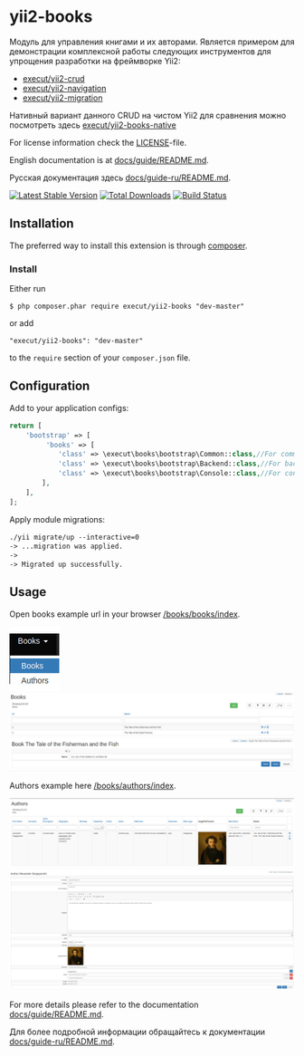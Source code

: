 # yii2-books
Модуль для управления книгами и их авторами. Является примером для демонстрации комплексной работы следующих инструментов
для упрощения разработки на фреймворке Yii2:
* [execut/yii2-crud](https://github.com/execut/yii2-crud)
* [execut/yii2-navigation](https://github.com/execut/yii2-navigation)
* [execut/yii2-migration](https://github.com/execut/yii2-migration)

Нативный вариант данного CRUD на чистом Yii2 для сравнения можно посмотреть здесь [execut/yii2-books-native](https://github.com/execut/yii2-books-native)

For license information check the [LICENSE](LICENSE.md)-file.

English documentation is at [docs/guide/README.md](https://github.com/execut/yii2-books/blob/master/docs/guide/README.md).

Русская документация здесь [docs/guide-ru/README.md](https://github.com/execut/yii2-books/blob/master/docs/guide-ru/README.md).

[![Latest Stable Version](https://poser.pugx.org/execut/yii2-books/v/stable.png)](https://packagist.org/packages/execut/yii2-books)
[![Total Downloads](https://poser.pugx.org/execut/yii2-books/downloads.png)](https://packagist.org/packages/execut/yii2-books)
[![Build Status](https://travis-ci.com/execut/yii2-books.svg?branch=master)](https://travis-ci.com/execut/yii2-books) 

## Installation

The preferred way to install this extension is through [composer](http://getcomposer.org/download/).

### Install

Either run

```
$ php composer.phar require execut/yii2-books "dev-master"
```

or add

```
"execut/yii2-books": "dev-master"
```

to the ```require``` section of your `composer.json` file.

## Configuration

Add to your application configs:
```php
return [
    'bootstrap' => [
         'books' => [
            'class' => \execut\books\bootstrap\Common::class,//For common application
            'class' => \execut\books\bootstrap\Backend::class,//For backend application
            'class' => \execut\books\bootstrap\Console::class,//For console application
        ],
    ],
];
```

Apply module migrations:
```shell script
./yii migrate/up --interactive=0
-> ...migration was applied.
-> 
-> Migrated up successfully.
```

## Usage
Open books example url in your browser [/books/books/index](http://localhost/books/books/index).

![Books menu](https://raw.githubusercontent.com/execut/yii2-books/master/docs/guide/i/books-menu.jpg)
![Books CRUD list](https://raw.githubusercontent.com/execut/yii2-books/master/docs/guide/i/books-list.jpg)
![Books CRUD form](https://raw.githubusercontent.com/execut/yii2-books/master/docs/guide/i/books-form.jpg)

Authors example here [/books/authors/index](http://localhost/books/authors/index).

![Authors CRUD list](https://raw.githubusercontent.com/execut/yii2-books/master/docs/guide/i/authors-list.jpg)
![Authors CRUD form](https://raw.githubusercontent.com/execut/yii2-books/master/docs/guide/i/authors-form.jpg)

For more details please refer to the documentation [docs/guide/README.md](https://github.com/execut/yii2-books/blob/master/docs/guide/README.md).

Для более подробной информации обращайтесь к документации [docs/guide-ru/README.md](https://github.com/execut/yii2-books/blob/master/docs/guide-ru/README.md).